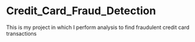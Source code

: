 # Credit_Card_Fraud_Detection
This is my project in which I perform analysis to find fraudulent credit card transactions
